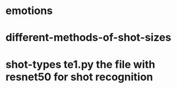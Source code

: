 # emotions
# different-methods-of-shot-sizes
# shot-types te1.py the file with resnet50 for shot recognition


